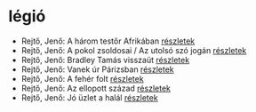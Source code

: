 # légió

- Rejtő, Jenő: A három testőr Afrikában [részletek](_details/Rejt%C5%91%2C%20Jen%C5%91.md#id_824)
- Rejtő, Jenő: A pokol zsoldosai / Az utolsó szó jogán [részletek](_details/Rejt%C5%91%2C%20Jen%C5%91.md#id_136)
- Rejtő, Jenő: Bradley Tamás visszaüt [részletek](_details/Rejt%C5%91%2C%20Jen%C5%91.md#id_138)
- Rejtő, Jenő: Vanek úr Párizsban [részletek](_details/Rejt%C5%91%2C%20Jen%C5%91.md#id_153)
- Rejtő, Jenő: A fehér folt [részletek](_details/Rejt%C5%91%2C%20Jen%C5%91.md#id_123)
- Rejtő, Jenő: Az ellopott század [részletek](_details/Rejt%C5%91%2C%20Jen%C5%91.md#id_134)
- Rejtő, Jenő: Jó üzlet a halál [részletek](_details/Rejt%C5%91%2C%20Jen%C5%91.md#id_143)